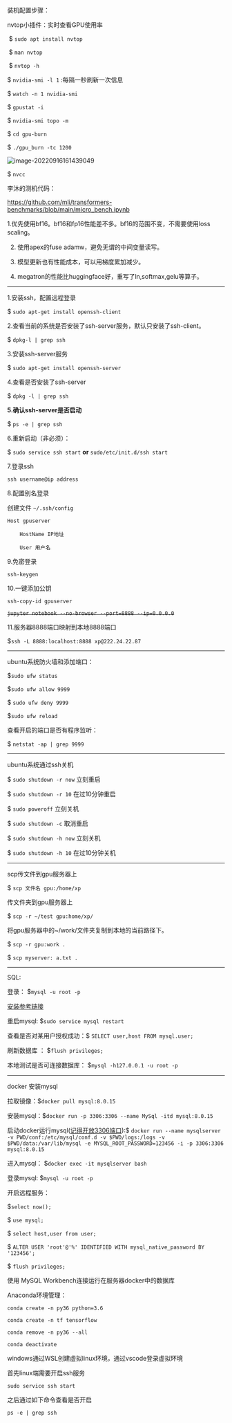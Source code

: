 装机配置步骤：

nvtop小插件：实时查看GPU使用率

​	$ `sudo apt install nvtop`

​	$ `man nvtop`

​	$ `nvtop -h`

$ `nvidia-smi -l 1` :每隔一秒刷新一次信息

$ `watch -n 1 nvidia-smi`

$ `gpustat -i`

$ `nvidia-smi topo -m`

$ `cd gpu-burn`

$ `./gpu_burn -tc 1200`

![image-20220916161439049](G:\typora_image_store\image-20220916161439049.png)





$ `nvcc`

李沐的测机代码： 

https://github.com/mli/transformers-benchmarks/blob/main/micro_bench.ipynb



   1.优先使用bf16。bf16和fp16性能差不多。bf16的范围不变，不需要使用loss scaling。

2. 使用apex的fuse adamw，避免无谓的中间变量读写。

3. 模型更新也有性能成本，可以用梯度累加减少。

4. megatron的性能比huggingface好，重写了ln,softmax,gelu等算子。

---

1.安装ssh，配置远程登录

$ `sudo apt-get install openssh-client`

2.查看当前的系统是否安装了ssh-server服务，默认只安装了ssh-client。

$ `dpkg-l | grep ssh`

3.安装ssh-server服务

$ `sudo apt-get install openssh-server`

4.查看是否安装了ssh-server

$ `dpkg -l | grep ssh`

**5.确认ssh-server是否启动**

$ `ps -e | grep ssh`

6.重新启动（非必须）：

$ `sudo service ssh start` **or** `sudo/etc/init.d/ssh start`

7.登录ssh

`ssh username@ip address`

8.配置别名登录

创建文件 `~/.ssh/config`

```shell
Host gpuserver

	HostName IP地址

	User 用户名
```

9.免密登录

`ssh-keygen`

10.一键添加公钥

`ssh-copy-id gpuserver`

~~`jupyter notebook --no-browser --port=8888 --ip=0.0.0.0`~~

11.服务器8888端口映射到本地8888端口

$`ssh -L 8888:localhost:8888 xp@222.24.22.87`

---

ubuntu系统防火墙和添加端口：

$`sudo ufw status`

$`sudo ufw allow 9999`

$ `sudo ufw deny 9999`

$`sudo ufw reload`

查看开启的端口是否有程序监听：

$ `netstat -ap | grep 9999`

---

ubuntu系统通过ssh关机

$ `sudo shutdown -r now` 立刻重启

$ `sudo shutdown -r 10` 在过10分钟重启

$ `sudo poweroff` 立刻关机

$ `sudo shutdown -c` 取消重启

$ `sudo shutdown -h now` 立刻关机

$ `sudo shutdown -h 10` 在过10分钟关机

---

scp传文件到gpu服务器上

$ `scp 文件名 gpu:/home/xp`

传文件夹到gpu服务器上

$ `scp -r ~/test gpu:home/xp/`

将gpu服务器中的~/work/文件夹复制到本地的当前路径下。

$ `scp -r gpu:work .`

$ `scp myserver: a.txt .`

----

SQL:

登录： $`mysql -u root -p`

[安装参考链接](https://kalacloud.com/blog/ubuntu-install-mysql/)

重启mysql: $`sudo service mysql restart`

查看是否对某用户授权成功：$ `SELECT user,host FROM mysql.user;`

刷新数据库 ： $`flush privileges;`

本地测试是否可连接数据库： $`mysql -h127.0.0.1 -u root -p`

---

docker 安装mysql

拉取镜像：$`docker pull mysql:8.0.15`

安装mysql：$`docker run -p 3306:3306 --name MySql -itd mysql:8.0.15`

启动docker运行mysql(<u>记得开放3306端口</u>):$ `docker run --name mysqlserver -v PWD/conf:/etc/mysql/conf.d -v $PWD/logs:/logs -v $PWD/data:/var/lib/mysql -e MYSQL_ROOT_PASSWORD=123456 -i -p 3306:3306 mysql:8.0.15`

进入mysql： $`docker exec -it mysqlserver bash`

登录mysql: $`mysql -u root -p`

开启远程服务：

$`select now();`

$  `use mysql;`

$ `select host,user from user;`

$ `ALTER USER 'root'@'%' IDENTIFIED WITH mysql_native_password BY '123456';`

$ `flush privileges;`

使用 MySQL Workbench连接运行在服务器docker中的数据库

Anaconda环境管理：

`conda create -n py36 python=3.6`

`conda create -n tf tensorflow`

`conda remove -n py36 --all`

`conda deactivate`

windows通过WSL创建虚拟linux环境，通过vscode登录虚拟环境

首先linux端需要开启ssh服务

`sudo service ssh start`

之后通过如下命令查看是否开启

`ps -e | grep ssh`


